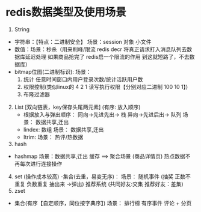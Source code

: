 # redis数据类型及使用场景

1. String
  - 字符串：【特点：二进制安全】 场景：session 对象 小文件
  - 数值：场景：秒杀（用来削峰/限流  redis decr 将真正请求打入消息队列去数据库延迟处理  如果商品抢完了 redis启一个限流的作用 到这就短路了，不去数据库）
  - bitmap位图(二进制标识): 
     场景：
	 1. 统计 任意时间窗口内用户登录次数/统计活跃用户数
	 2. 权限控制(类似linux的 4 2 1 读写执行权限【分别对应二进制 100 10 1】)
	 3. 布隆过滤器
2. List [双向链表，key保存头尾两元素] (有序: 放入顺序)
   - 根据放入与弹出顺序：
      同向->先进先出-> 栈         异向->先进后出-> 队列
	  场景： 数据共享,迁出
   - lindex: 
     数组
	 场景：  数据共享,迁出
   - ltrim: 
     场景： 热评/热数据
3. hash
  - hashmap
     场景：数据共享,迁出 缓存 ==> 聚合场景 (商品详情页) 热点数据不再每次进行连接操作
4. set (操作成本较高)
  -集合(去重，易变无序)：
  场景：
  随机事件 (抽奖 正数不重复 负数重复  抽出来 ->弹出) 
  推荐系统 (共同好友:交集 推荐好友：差集)
5. zset 
 - 集合(有序【自定顺序，同位按字典序】)
   场景： 排行榜 有序事件 评论 + 分页